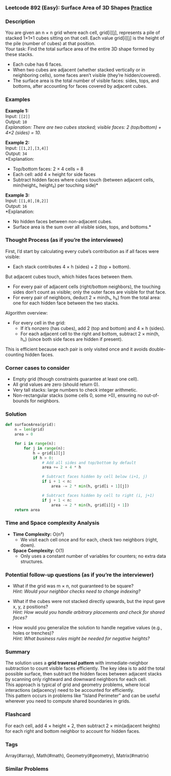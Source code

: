 ### Leetcode 892 (Easy): Surface Area of 3D Shapes [Practice](https://leetcode.com/problems/surface-area-of-3d-shapes)

### Description  
You are given an n × n grid where each cell, grid[i][j], represents a pile of stacked 1×1×1 cubes sitting on that cell. Each value grid[i][j] is the height of the pile (number of cubes) at that position.  
Your task: Find the total surface area of the entire 3D shape formed by these stacks.  
- Each cube has 6 faces.  
- When two cubes are adjacent (whether stacked vertically or in neighboring cells), some faces aren’t visible (they’re hidden/covered).
- The surface area is the total number of visible faces: sides, tops, and bottoms, after accounting for faces covered by adjacent cubes.

### Examples  

**Example 1:**  
Input: `[[2]]`  
Output: `10`  
*Explanation: There are two cubes stacked; visible faces: 2 (top/bottom) + 4×2 (sides) = 10.*

**Example 2:**  
Input: `[[1,2],[3,4]]`  
Output: `34`  
*Explanation:  
- Top/bottom faces: 2 × 4 cells = 8  
- Each cell: add 4 × height for side faces  
- Subtract hidden faces where cubes touch (between adjacent cells, min(height₁, height₂) per touching side)*

**Example 3:**  
Input: `[[1,0],[0,2]]`  
Output: `16`  
*Explanation:  
- No hidden faces between non-adjacent cubes.  
- Surface area is the sum over all visible sides, tops, and bottoms.*

### Thought Process (as if you’re the interviewee)  
First, I’d start by calculating every cube’s contribution as if all faces were visible:  
- Each stack contributes 4 × h (sides) + 2 (top + bottom).  

But adjacent cubes touch, which hides faces between them.  
- For every pair of adjacent cells (right/bottom neighbors), the touching sides don’t count as visible; only the outer faces are visible for that face.  
- For every pair of neighbors, deduct 2 × min(h₁, h₂) from the total area: one for each hidden face between the two stacks.

Algorithm overview:
- For every cell in the grid:
  - If it’s nonzero (has cubes), add 2 (top and bottom) and 4 × h (sides).
  - For each adjacent cell to the right and bottom, subtract 2 × min(h, hₙ) (since both side faces are hidden if present).

This is efficient because each pair is only visited once and it avoids double-counting hidden faces.

### Corner cases to consider  
- Empty grid (though constraints guarantee at least one cell).
- All grid values are zero (should return 0).
- Very tall stacks: large numbers to check integer arithmetic.
- Non-rectangular stacks (some cells 0, some >0), ensuring no out-of-bounds for neighbors.

### Solution

```python
def surfaceArea(grid):
    n = len(grid)
    area = 0

    for i in range(n):
        for j in range(n):
            h = grid[i][j]
            if h > 0:
                # Add all sides and top/bottom by default
                area += 2 + 4 * h

                # Subtract faces hidden by cell below (i+1, j)
                if i + 1 < n:
                    area -= 2 * min(h, grid[i + 1][j])

                # Subtract faces hidden by cell to right (i, j+1)
                if j + 1 < n:
                    area -= 2 * min(h, grid[i][j + 1])
    return area
```

### Time and Space complexity Analysis  

- **Time Complexity:** O(n²)  
  - We visit each cell once and for each, check two neighbors (right, down).  
- **Space Complexity:** O(1)  
  - Only uses a constant number of variables for counters; no extra data structures.

### Potential follow-up questions (as if you’re the interviewer)  

- What if the grid was m × n, not guaranteed to be square?  
  *Hint: Would your neighbor checks need to change indexing?*

- What if the cubes were not stacked directly upwards, but the input gave x, y, z positions?  
  *Hint: How would you handle arbitrary placements and check for shared faces?*

- How would you generalize the solution to handle negative values (e.g., holes or trenches)?  
  *Hint: What business rules might be needed for negative heights?*

### Summary  
The solution uses a **grid traversal pattern** with immediate-neighbor subtraction to count visible faces efficiently. The key idea is to add the total possible surface, then subtract the hidden faces between adjacent stacks by scanning only rightward and downward neighbors for each cell.  
This approach is typical of grid and geometry problems, where local interactions (adjacency) need to be accounted for efficiently.  
This pattern occurs in problems like "Island Perimeter" and can be useful wherever you need to compute shared boundaries in grids.


### Flashcard
For each cell, add 4 × height + 2, then subtract 2 × min(adjacent heights) for each right and bottom neighbor to account for hidden faces.

### Tags
Array(#array), Math(#math), Geometry(#geometry), Matrix(#matrix)

### Similar Problems

